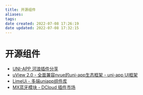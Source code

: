 ```yaml
---
title: 开源组件
aliases: 
tags: 
date created: 2022-07-08 17:26:19
date updated: 2022-07-08 17:32:15
---
```


# 开源组件

- [UNI-APP 河浪插件分享](https://mydarling.gitee.io/uniapp-extend/#/)
- [uView 2.0 - 全面兼容nvue的uni-app生态框架 - uni-app UI框架](https://www.uviewui.com/)
- [LimeUi - 多端uniapp组件库](https://limeui.qcoon.cn/#/painter)
- [MX蓝牙模块 - DCloud 插件市场](https://ext.dcloud.net.cn/plugin?id=4027)
